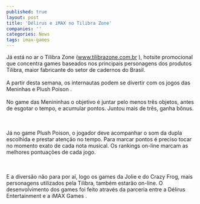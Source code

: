 ```yaml
---
published: true
layout: post
title: 'Délirus e iMAX no Tilibra Zone'
companies: ''
categories: News
tags: imax-games
---
```

Já está no ar o Tilibra Zone (<a target="_blank" href="http://www.tilibrazone.com.br">www.tilibrazone.com.br</a>
), hotsite promocional que concentra games baseados nos principais personagens dos produtos Tilibra, maior fabricante do setor de cadernos do Brasil.<br /><br />A partir desta semana, os internautas podem se divertir com os jogos das Meninhas
 e Plush Poison
. <br /><br />No game das Menininhas o objetivo é juntar pelo menos três objetos, antes de esgotar o tempo, e acumular pontos. Juntou mais de três, ganha bônus. <br /><br />


<br />Já no game Plush Poison, o jogador deve acompanhar o som da dupla escolhida e prestar atenção no tempo. Para marcar pontos é preciso tocar no momento exato de cada nota musical. Os rankings on-line marcam as melhores pontuações de cada jogo.<br /><br />


<br />E a diversão não para por aí, logo os games da Jolie e do Crazy Frog, mais personagens utilizados pela Tilibra, também estarão on-line. O desenvolvimento dos games foi feito através da parceria entre a Délirus Entertainment
 e a iMAX Games
.
